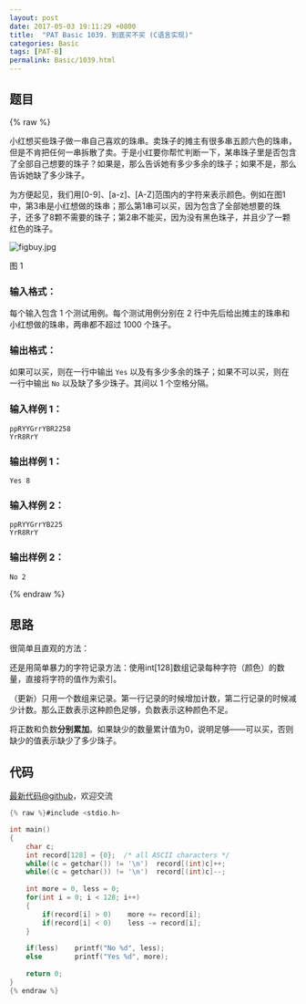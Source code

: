 ```yaml
---
layout: post
date: 2017-05-03 19:11:29 +0800
title:  "PAT Basic 1039. 到底买不买 (C语言实现)"
categories: Basic
tags: [PAT-B]
permalink: Basic/1039.html
---
```


## 题目

{% raw %}<div class="ques-view"><p>小红想买些珠子做一串自己喜欢的珠串。卖珠子的摊主有很多串五颜六色的珠串，但是不肯把任何一串拆散了卖。于是小红要你帮忙判断一下，某串珠子里是否包含了全部自己想要的珠子？如果是，那么告诉她有多少多余的珠子；如果不是，那么告诉她缺了多少珠子。</p>
<p>为方便起见，我们用[0-9]、[a-z]、[A-Z]范围内的字符来表示颜色。例如在图1中，第3串是小红想做的珠串；那么第1串可以买，因为包含了全部她想要的珠子，还多了8颗不需要的珠子；第2串不能买，因为没有黑色珠子，并且少了一颗红色的珠子。</p>
<p><img alt="figbuy.jpg" src="https://images.ptausercontent.com/b7e2ffa6-8819-436d-ad79-a41263abe914.jpg"/></p>
<p>图 1</p>
<h3 id="-">输入格式：</h3>
<p>每个输入包含 1 个测试用例。每个测试用例分别在 2 行中先后给出摊主的珠串和小红想做的珠串，两串都不超过 1000 个珠子。</p>
<h3 id="-">输出格式：</h3>
<p>如果可以买，则在一行中输出 <code>Yes</code> 以及有多少多余的珠子；如果不可以买，则在一行中输出 <code>No</code> 以及缺了多少珠子。其间以 1 个空格分隔。</p>
<h3 id="-1-">输入样例 1：</h3>
<pre><code class="lang-in">ppRYYGrrYBR2258
YrR8RrY
</code></pre>
<h3 id="-1-">输出样例 1：</h3>
<pre><code class="lang-out">Yes 8
</code></pre>
<h3 id="-2-">输入样例 2：</h3>
<pre><code class="lang-in">ppRYYGrrYB225
YrR8RrY
</code></pre>
<h3 id="-2-">输出样例 2：</h3>
<pre><code class="lang-out">No 2
</code></pre>
</div>{% endraw %}

## 思路

很简单且直观的方法：

还是用简单暴力的字符记录方法：使用int[128]数组记录每种字符（颜色）的数量，直接将字符的值作为索引。

（更新）只用一个数组来记录。第一行记录的时候增加计数，第二行记录的时候减少计数。那么正数表示这种颜色足够，负数表示这种颜色不足。

将正数和负数**分别累加**。如果缺少的数量累计值为0，说明足够——可以买，否则缺少的值表示缺少了多少珠子。

## 代码

[最新代码@github](https://github.com/OliverLew/PAT/blob/master/PATBasic/1039.c)，欢迎交流
```c
{% raw %}#include <stdio.h>

int main()
{
    char c;
    int record[128] = {0};  /* all ASCII characters */
    while((c = getchar()) != '\n')  record[(int)c]++;
    while((c = getchar()) != '\n')  record[(int)c]--;
    
    int more = 0, less = 0;
    for(int i = 0; i < 128; i++)
    {
        if(record[i] > 0)    more += record[i];
        if(record[i] < 0)    less -= record[i];
    }
    
    if(less)    printf("No %d", less);
    else        printf("Yes %d", more);
    
    return 0;
}
{% endraw %}
```